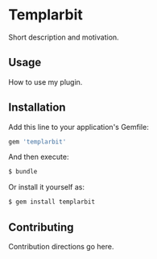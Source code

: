 # Templarbit
Short description and motivation.

## Usage
How to use my plugin.

## Installation
Add this line to your application's Gemfile:

```ruby
gem 'templarbit'
```

And then execute:
```bash
$ bundle
```

Or install it yourself as:
```bash
$ gem install templarbit
```

## Contributing
Contribution directions go here.


